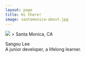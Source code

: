 ```yaml
---
layout: page
title: Hi there!
image: santamonica-about.jpg
---
```


<img src="{{ site.github.url }}/assets/img/{{ page.image }}">
> Santa Monica, CA

Sangsu Lee  
A junior developer, a lifelong learner.
